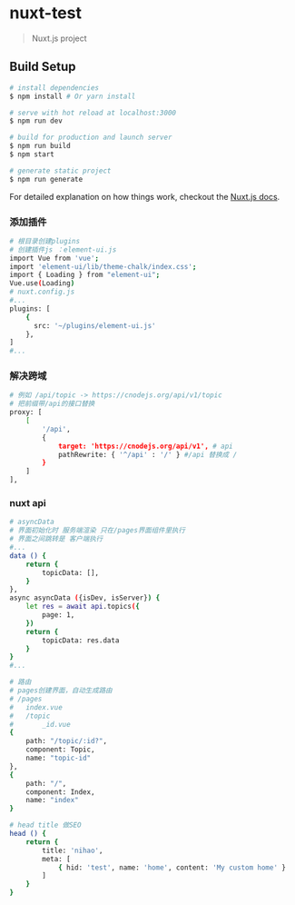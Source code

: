 # nuxt-test

> Nuxt.js project

## Build Setup

``` bash
# install dependencies
$ npm install # Or yarn install

# serve with hot reload at localhost:3000
$ npm run dev

# build for production and launch server
$ npm run build
$ npm start

# generate static project
$ npm run generate
```

For detailed explanation on how things work, checkout the [Nuxt.js docs](https://github.com/nuxt/nuxt.js).

### 添加插件

``` bash
# 根目录创建plugins 
# 创建插件js ：element-ui.js
import Vue from 'vue';
import 'element-ui/lib/theme-chalk/index.css';
import { Loading } from "element-ui";
Vue.use(Loading)
# nuxt.config.js 
#...
plugins: [
    {
      src: '~/plugins/element-ui.js'
    },
]
#...
```
### 解决跨域

``` bash
# 例如 /api/topic -> https://cnodejs.org/api/v1/topic
# 把前缀带/api的接口替换 
proxy: [
    [
        '/api',
        { 
            target: 'https://cnodejs.org/api/v1', # api
            pathRewrite: { '^/api' : '/' } #/api 替换成 /
        }
    ]
],
```

### nuxt api

``` bash 
# asyncData
# 界面初始化时 服务端渲染 只在/pages界面组件里执行 
# 界面之间跳转是 客户端执行
#...
data () {
    return {
        topicData: [],
    }
},
async asyncData ({isDev, isServer}) {
    let res = await api.topics({
        page: 1,
    })
    return {
        topicData: res.data
    }
}
#...

# 路由
# pages创建界面，自动生成路由
# /pages
#   index.vue
#   /topic
#       _id.vue
{
    path: "/topic/:id?",
    component: Topic,
    name: "topic-id"
},
{
    path: "/",
    component: Index,
    name: "index"
}

# head title 做SEO
head () {
    return {
        title: 'nihao',
        meta: [
            { hid: 'test', name: 'home', content: 'My custom home' }
        ]
    }
}
```
